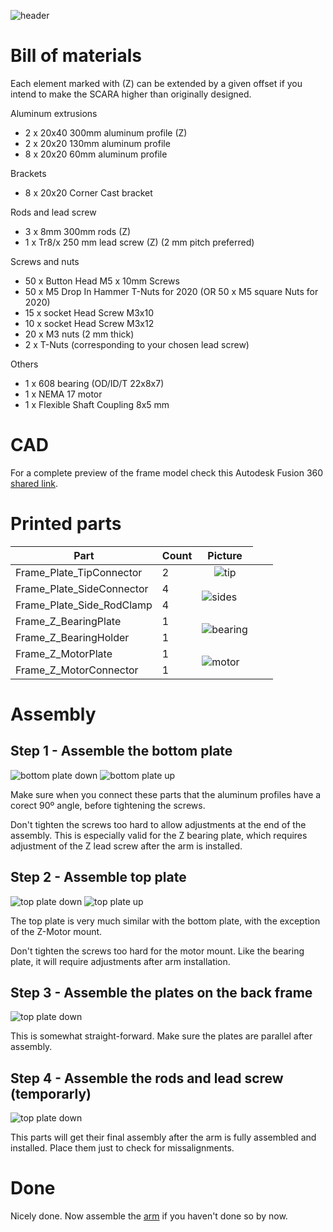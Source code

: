 ![header](images/Header.png)

Bill of materials
===

Each element marked with (Z) can be extended by a given offset if you intend to make the SCARA higher than originally designed.

Aluminum extrusions
* 2 x 20x40 300mm aluminum profile (Z)
* 2 x 20x20 130mm aluminum profile
* 8 x 20x20 60mm aluminum profile 

Brackets
* 8 x 20x20 Corner Cast bracket 

Rods and lead screw
* 3 x 8mm 300mm rods (Z)
* 1 x Tr8/x 250 mm lead screw (Z) (2 mm pitch preferred)

Screws and nuts

* 50 x Button Head M5 x 10mm Screws
* 50 x M5 Drop In Hammer T-Nuts for 2020 (OR 50 x M5 square Nuts for 2020)
* 15 x socket Head Screw M3x10
* 10 x socket Head Screw M3x12
* 20 x M3 nuts (2 mm thick)
* 2 x T-Nuts (corresponding to your chosen lead screw) 

Others
* 1 x 608 bearing (OD/ID/T 22x8x7)
* 1 x NEMA 17 motor 
* 1 x Flexible Shaft Coupling 8x5 mm

CAD
===
For a complete preview of the frame model check this Autodesk Fusion 360 [shared link](https://a360.co/2UZK4Bm).

Printed parts
===

| Part                         | Count | Picture                                                             |
| ---------------------------- | ----- | :-----------------------------------------------------------------: |
| Frame_Plate_TipConnector     | 2     | ![tip](images/parts/Frame_Plate_TipConnector.png)                   |
| Frame_Plate_SideConnector    <td> 4  <td rowspan=2> ![sides](images/parts/Frame_Plate_SideConnector.png)   |
| Frame_Plate_Side_RodClamp    | 4     |
| Frame_Z_BearingPlate         <td> 1  <td rowspan=2> ![bearing](images/parts/Frame_ZBearing.png)            |
| Frame_Z_BearingHolder        | 1     |
| Frame_Z_MotorPlate           <td> 1  <td rowspan=2> ![motor](images/parts/Frame_ZMotor.png)                |
| Frame_Z_MotorConnector       | 1     |

Assembly
===

Step 1 - Assemble the bottom plate
---

![bottom plate down](images/assembly/BasePlate_Btm.png)
![bottom plate up](images/assembly/BasePlate_Top.png)

Make sure when you connect these parts that the aluminum profiles have a corect 90º angle, before tightening the screws.

Don't tighten the screws too hard to allow adjustments at the end of the assembly. 
This is especially valid for the Z bearing plate, which requires adjustment of the Z lead screw after the arm
is installed.

Step 2 - Assemble top plate
---

![top plate down](images/assembly/TopPlate_Btm.png)
![top plate up](images/assembly/TopPlate_Top.png)

The top plate is very much similar with the bottom plate, with the exception of the Z-Motor mount. 

Don't tighten the screws too hard for the motor mount. 
Like the bearing plate, it will require adjustments after arm installation.

Step 3 - Assemble the plates on the back frame
---

![top plate down](images/assembly/Frame_Back.png)

This is somewhat straight-forward. Make sure the plates are parallel after assembly.

Step 4 - Assemble the rods and lead screw (temporarly)
---

![top plate down](images/assembly/Frame_Complete.png)

This parts will get their final assembly after the arm is fully assembled and installed. 
Place them just to check for missalignments.

Done
===
Nicely done. Now assemble the [arm](../arm/README.md) if you haven't done so by now.
